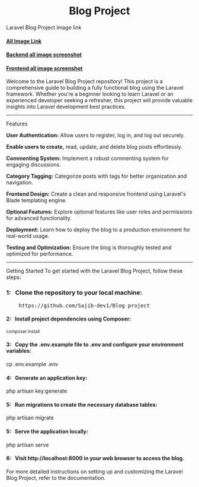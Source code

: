 <h1 align="center">Blog Project</h1>

Laravel Blog Project Image link
<h4><a href="https://drive.google.com/drive/u/0/folders/1XygcOAnHymQ3epd1VGf6w3burpwgloCR" target="_blank">All Image Link</a></h4>
<h4><a href="https://drive.google.com/drive/u/0/folders/1AJIjMPLcenCQAwayhIuiYnrQ6KiD9GxJ" target="_blank">Backend all image screenshot</a></h4>
<h4><a href="https://drive.google.com/drive/u/0/folders/16G6xTKW59BJBs46ozPaUEfuczwiQAJ6v" target="_blank">Frontend all image screenshot</a></h4>


Welcome to the Laravel Blog Project repository! This project is a comprehensive guide to building a fully functional blog using the Laravel framework. Whether you're a beginner looking to learn Laravel or an experienced developer seeking a refresher, this project will provide valuable insights into Laravel development best practices.

<hr>
Features
<p><b>User Authentication:</b> Allow users to register, log in, and log out securely.</p>
<p><b>Enable users to create,</b> read, update, and delete blog posts effortlessly.</p>
<p><b>Commenting System:</b> Implement a robust commenting system for engaging discussions.</p>
<p><b>Category Tagging:</b> Categorize posts with tags for better organization and navigation.</p>
<p><b>Frontend Design:</b> Create a clean and responsive frontend using Laravel's Blade templating engine.</p>
<p><b>Optional Features:</b> Explore optional features like user roles and permissions for advanced functionality.</p>
<p><b>Deployment:</b> Learn how to deploy the blog to a production environment for real-world usage.</p>
<p><b>Testing and Optimization:</b> Ensure the blog is thoroughly tested and optimized for performance.</p>
<hr>
Getting Started
To get started with the Laravel Blog Project, follow these steps:

<h3><b> 1: &nbsp; </b>Clone the repository to your local machine:</h3>
<pre>
    https://github.com/Sajib-dev1/Blog_project
</pre>

<h4><b> 2: &nbsp; </b>Install project dependencies using Composer:</h4>
<small>composer install</small>

<h4><b> 3: &nbsp; </b>Copy the .env.example file to .env and configure your environment variables:</h4>
cp .env.example .env

<h4><b> 4: &nbsp; </b>Generate an application key:</h4>
php artisan key:generate

<h4><b> 5: &nbsp; </b>Run migrations to create the necessary database tables:</h4>
php artisan migrate

<h4><b> 5: &nbsp; </b>Serve the application locally:</h4>
php artisan serve

<h4><b> 6: &nbsp; </b>Visit http://localhost:8000 in your web browser to access the blog.</h4>


For more detailed instructions on setting up and customizing the Laravel Blog Project, refer to the documentation.
